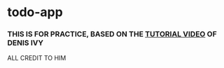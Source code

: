 # todo-app

### THIS IS FOR PRACTICE, BASED ON THE [TUTORIAL VIDEO](https://www.youtube.com/watch?v=4RWFvXDUmjo) OF DENIS IVY 
ALL CREDIT TO HIM
